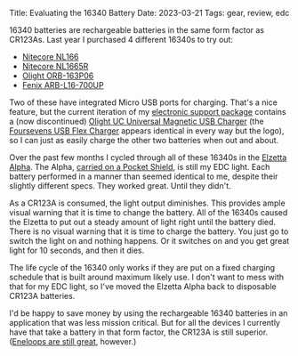 Title: Evaluating the 16340 Battery
Date: 2023-03-21
Tags: gear, review, edc

16340 batteries are rechargeable batteries in the same form factor as CR123As. Last year I purchased 4 different 16340s to try out:

* [Nitecore NL166](https://www.batteryjunction.com/nitecore-nl166.html)
* [Nitecore NL1665R](https://www.batteryjunction.com/nitecore-nl1665r-16340-li-ion-battery.html)
* [Olight ORB-163P06](https://www.batteryjunction.com/olight-16340-650mah.html)
* [Fenix ARB-L16-700UP](https://www.batteryjunction.com/fenix-arb-l16-700up.html)

Two of these have integrated Micro USB ports for charging. That's a nice feature, but the current iteration of my [electronic support package](/2015/08/electronics/) contains a (now discontinued) [Olight UC Universal Magnetic USB Charger](https://www.batteryjunction.com/olight-uc.html) (the [Foursevens USB Flex Charger](https://darksucks.com/products/flex-charger) appears identical in every way but the logo), so I can just as easily charge the other two batteries when out and about.

Over the past few months I cycled through all of these 16340s in the [Elzetta Alpha](/2019/08/elzetta-thoughts/). The Alpha, [carried on a Pocket Shield](/2020/04/pocket-shield-edc/), is still my EDC light. Each battery performed in a manner than seemed identical to me, despite their slightly different specs. They worked great. Until they didn't.

As a CR123A is consumed, the light output diminishes. This provides ample visual warning that it is time to change the battery. All of the 16340s caused the Elzetta to put out a steady amount of light right until the battery died. There is no visual warning that it is time to charge the battery. You just go to switch the light on and nothing happens. Or it switches on and you get great light for 10 seconds, and then it dies.

The life cycle of the 16340 only works if they are put on a fixed charging schedule that is built around maximum likely use. I don't want to mess with that for my EDC light, so I've moved the Elzetta Alpha back to disposable CR123A batteries.

I'd be happy to save money by using the rechargeable 16340 batteries in an application that was less mission critical. But for all the devices I currently have that take a battery in that form factor, the CR123A is still superior. ([Eneloops are still great](/2018/11/eneloop/), however.)
